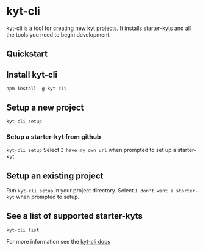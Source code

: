 # kyt-cli

kyt-cli is a tool for creating new kyt projects. It installs starter-kyts and all the tools you need to begin development. 

## Quickstart

## Install kyt-cli
`npm install -g kyt-cli`

## Setup a new project
`kyt-cli setup`

### Setup a starter-kyt from github

`kyt-cli setup`
Select `I have my own url` when prompted to set up a starter-kyt

## Setup an existing project
Run `kyt-cli setup` in your project directory.
Select `I don't want a starter-kyt` when prompted to setup.

## See a list of supported starter-kyts
`kyt-cli list`

For more information see the [kyt-cli docs](/docs/kytCli.md)
